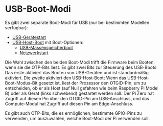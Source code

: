 # USB-Boot-Modi

Es gibt zwei separate Boot-Modi für USB (nur bei bestimmten Modellen verfügbar):

* [USB-Gerätestart](device.md)
* [USB-Host-Boot](host.md) mit Boot-Optionen:
  * [USB-Massenspeicherboot](msd.md)
  * [Netzwerkstart](net.md)

Die Wahl zwischen den beiden Boot-Modi trifft die Firmware beim Booten, wenn sie die OTP-Bits liest. Es gibt zwei Bits zur Steuerung des USB-Boots: Das erste aktiviert das Booten von USB-Geräten und ist standardmäßig aktiviert. Die zweite aktiviert den USB-Host-Boot; Wenn das USB-Host-Boot-Modus-Bit gesetzt ist, liest der Prozessor den OTGID-Pin, um zu entscheiden, ob er als Host (auf Null gefahren wie beim Raspberry Pi Model B) oder als Gerät (links schwebend) gestartet werden soll. Der Pi Zero hat Zugriff auf diesen Pin über den OTGID-Pin am USB-Anschluss, und das Compute-Modul hat Zugriff auf diesen Pin am Edge-Anschluss.

Es gibt auch OTP-Bits, die es ermöglichen, bestimmte GPIO-Pins zu verwenden, um auszuwählen, welche Boot-Modi der Pi verwenden soll.